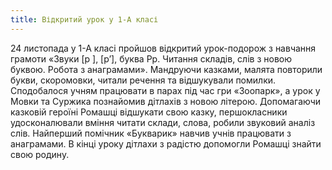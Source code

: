 ```yaml
---
title: Відкритий урок у 1-А класі
---
```


24 листопада у 1-А класі пройшов відкритий урок-подорож з навчання грамоти «Звуки [р ], [р’], буква Рр. Читання складів, слів з новою буквою. Робота з анаграмами». Мандруючи казками, малята повторили букви, скоромовки, читали речення та відшукували помилки. Сподобалося учням працювати в парах під час гри «Зоопарк», а урок у Мовки та Суржика познайомив дітлахів з новою літерою. Допомагаючи казковій героїні Ромашці відшукати свою казку, першокласники удосконалювали вміння читати склади, слова, робили звуковий аналіз слів. Найперший помічник «Букварик» навчив учнів працювати з анаграмами. В кінці уроку дітлахи з радістю допомогли Ромашці знайти свою родину.

<slideshow id="_/72157690268092585" />

